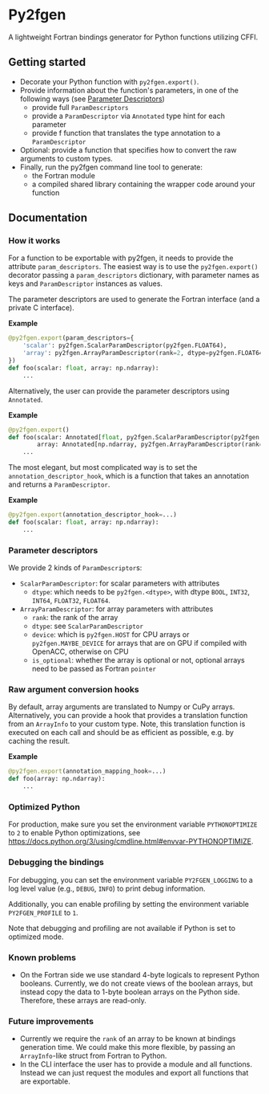 # Py2fgen

A lightweight Fortran bindings generator for Python functions utilizing CFFI.

## Getting started

- Decorate your Python function with `py2fgen.export()`.
- Provide information about the function's parameters, in one of the following ways (see [Parameter Descriptors](#parameter-descriptors))
  - provide full `ParamDescriptors`
  - provide a `ParamDescriptor` via `Annotated` type hint for each parameter
  - provide f function that translates the type annotation to a `ParamDescriptor`
- Optional: provide a function that specifies how to convert the raw arguments to custom types.
- Finally, run the py2fgen command line tool to generate:
  - the Fortran module
  - a compiled shared library containing the wrapper code around your function

## Documentation

### How it works

For a function to be exportable with py2fgen, it needs to provide the attribute `param_descriptors`.
The easiest way is to use the `py2fgen.export()` decorator passing a `param_descriptors` dictionary,
with parameter names as keys and `ParamDescriptor` instances as values.

The parameter descriptors are used to generate the Fortran interface (and a private C interface).

**Example**

```python
@py2fgen.export(param_descriptors={
    'scalar': py2fgen.ScalarParamDescriptor(py2fgen.FLOAT64),
    'array': py2fgen.ArrayParamDescriptor(rank=2, dtype=py2fgen.FLOAT64, device=py2fgen.MAYBE_DEVICE, is_optional=False)
})
def foo(scalar: float, array: np.ndarray):
    ...
```

Alternatively, the user can provide the parameter descriptors using `Annotated`.

**Example**

```python
@py2fgen.export()
def foo(scalar: Annotated[float, py2fgen.ScalarParamDescriptor(py2fgen.FLOAT64)],
        array: Annotated[np.ndarray, py2fgen.ArrayParamDescriptor(rank=2, dtype=py2fgen.FLOAT64, device=py2fgen.MAYBE_DEVICE, is_optional=False)]):
    ...
```

The most elegant, but most complicated way is to set the `annotation_descriptor_hook`,
which is a function that takes an annotation and returns a `ParamDescriptor`.

**Example**

```python
@py2fgen.export(annotation_descriptor_hook=...)
def foo(scalar: float, array: np.ndarray):
    ...
```

### Parameter descriptors

We provide 2 kinds of `ParamDescriptor`s:

- `ScalarParamDescriptor`: for scalar parameters with attributes
  - `dtype`: which needs to be `py2fgen.<dtype>`, with dtype `BOOL`, `INT32`, `INT64`, `FLOAT32`, `FLOAT64`.
- `ArrayParamDescriptor`: for array parameters with attributes
  - `rank`: the rank of the array
  - `dtype`: see `ScalarParamDescriptor`
  - `device`: which is `py2fgen.HOST` for CPU arrays or `py2fgen.MAYBE_DEVICE` for arrays that are on GPU if compiled with OpenACC, otherwise on CPU
  - `is_optional`: whether the array is optional or not, optional arrays need to be passed as Fortran `pointer`

### Raw argument conversion hooks

By default, array arguments are translated to Numpy or CuPy arrays.
Alternatively, you can provide a hook that provides a translation function from an `ArrayInfo` to your custom type.
Note, this translation function is executed on each call and should be as efficient as possible, e.g. by caching the result.

**Example**

```python
@py2fgen.export(annotation_mapping_hook=...)
def foo(array: np.ndarray):
    ...
```

### Optimized Python

For production, make sure you set the environment variable `PYTHONOPTIMIZE` to `2` to enable Python optimizations,
see https://docs.python.org/3/using/cmdline.html#envvar-PYTHONOPTIMIZE.

### Debugging the bindings

For debugging, you can set the environment variable `PY2FGEN_LOGGING` to a log level value (e.g., `DEBUG`, `INFO`) to print debug information.

Additionally, you can enable profiling by setting the environment variable `PY2FGEN_PROFILE` to `1`.

Note that debugging and profiling are not available if Python is set to optimized mode.

### Known problems

- On the Fortran side we use standard 4-byte logicals to represent Python booleans.
  Currently, we do not create views of the boolean arrays, but instead copy the data to 1-byte boolean arrays on the Python side.
  Therefore, these arrays are read-only.

### Future improvements

- Currently we require the `rank` of an array to be known at bindings generation time. We could make this more flexible, by passing an `ArrayInfo`-like struct from Fortran to Python.
- In the CLI interface the user has to provide a module and all functions. Instead we can just request the modules and export all functions that are exportable.
